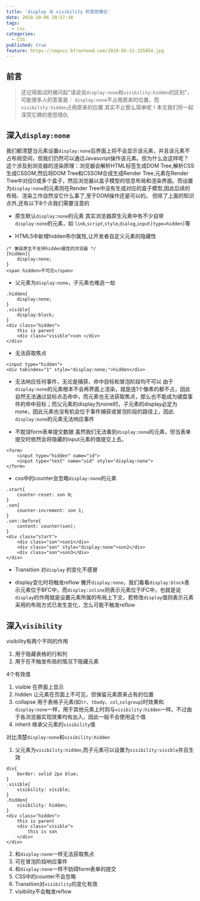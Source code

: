 ```yaml
---
title: 'display 与 visibility 的恩怨情仇'
date: 2018-10-06 20:57:38
tags: 
  - css
categories:
  - CSS
published: true
feature: https://imgoss.bfrontend.com/2019-05-31-155054.jpg
---
```


## 前言
> 还记得面试时被问起"请说说`display:none`和`visibility:hidden`的区别"，可能很多人的答案是：
> `display:none`不占用原来的位置，而`visibility:hidden`占用原来的位置
> 其实不止那么简单呢！本文我们将一起深究它俩的恩怨情仇

## 深入`display:none`
我们都清楚当元素设置`display:none`后界面上将不会显示该元素，并且该元素不占布局空间，但我们仍然可以通过Javascript操作该元素。但为什么会这样呢？
这个涉及到浏览器的渲染原理：浏览器会解析HTML标签生成DOM Tree,解析CSS生成CSSOM,然后将DOM Tree和CSSOM合成生成Render Tree,元素在Render Tree中对应0或多个盒子，然后浏览器以盒子模型的信息布局和渲染界面。而设置为`display:none`的元素则在Render Tree中没有生成对应的盒子模型,因此后续的布局、渲染工作自然没它什么事了,至于DOM操作还是可以的。
但除了上面的知识点外,还有以下8个点我们需要注意的

* 原生默认`display:none`的元素
其实浏览器原生元素中有不少自带`display:none`的元素，如
`link`,`script`,`style`,`dialog`,`input[type=hidden]`等

* HTML5中新增hidden布尔属性,让开发者自定义元素的隐藏性

```
/* 兼容原生不支持hidden属性的浏览器 */
[hidden]{
    display:none;
}
<span hidden>不可见</span>
```

* 父元素为`display:none`，子元素也难逃一劫

```
.hidden{
    display:none;
}
.visible{
    display:block;
}
<div class="hidden">
    this is parent
    <div class="visible">son </div>
</div>
```

* 无法获取焦点

```
<input type="hidden">
<div tabindex="1" style="display:none;">hidden</div>
```

* 无法响应任何事件，无论是捕获、命中目标和冒泡阶段均不可以
由于`display:none`的元素根本不会再界面上渲染，就是连1个像素的都不占，因此自然无法通过鼠标点击命中，而元素也无法获取焦点，那么也不能成为键盘事件的命中目标；而父元素的display为none时，子元素的display必定为none，因此元素也没有机会位于事件捕获或冒泡阶段的路径上，因此`display:none`的元素无法响应事件

* 不耽误form表单提交数据
虽然我们无法看到`display:none`的元素，但当表单提交时依然会将隐藏的input元素的值提交上去。
```
<form>
    <input type="hidden" name="id">
    <input type="text" name="uid" style="display:none">
</form>
```

* css中的counter会忽略`display:none`的元素

```
.start{
    counter-reset: son 0;
}
.son{
    counter-increment: son 1;
}
.son::before{
    content: counter(son);
}
<div class="start">
    <div class="son">son1</div>
    <div class="son" style="display:none">son2</div>
    <div class="son">son3</div>
</div>
```

* Transition 对`display` 的变化不感冒

* display变化时将触发reflow
撇开`display:none`，我们看看`display:block`表示元素位于BFC中，而`display:inline`则表示元素位于IFC中，也就是说`display`的作用就是设置元素所属的布局上下文，若修改`display`值则表示元素采用的布局方式已发生变化，怎么可能不触发reflow

## 深入`visibility`

visibility有两个不同的作用
1. 用于隐藏表格的行和列
2. 用于在不触发布局的情况下隐藏元素

4个有效值
1. visible 
在界面上显示
2. hidden 
让元素在页面上不可见，但保留元素原来占有的位置
3. collapse 
用于表格子元素(如`tr`、`tbody`、`col`,`colgroup`)时效果和`display:none`一样，用于其他元素上时则与`visibility:hidden`一样。不过由于各浏览器实现效果均有出入，因此一般不会使用这个值
4. inherit
继承父元素的`visibility`值

对比清楚`display:none`和`visibility:hidden`

1. 父元素为`visibility:hidden`,而子元素可以设置为`visibility:visible`并且生效

```
div{
    border: solid 2px blue;
}
.visible{
    visibility: visible;
}
.hidden{
    visibility: hidden;
}
<div class="hidden">
    this is parent
    <div class="visible">
        this is son
    </div>
</div>
```

2. 和`display:none`一样无法获取焦点
3. 可在冒泡阶段响应事件
4. 和`display:none`一样不妨碍form表单的提交
5. CSS中的counter不会忽略
6. Transition对`visibility`的变化有效
7. visibility不会触发reflow










